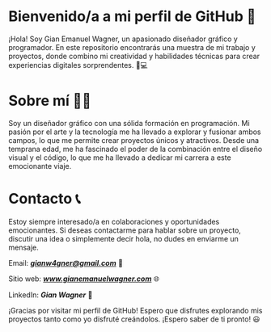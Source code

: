 # Bienvenido/a a mi perfil de GitHub 👋

¡Hola! Soy Gian Emanuel Wagner, un apasionado diseñador gráfico y programador. En este repositorio encontrarás una muestra de mi trabajo y proyectos, donde combino mi creatividad y habilidades técnicas para crear experiencias digitales sorprendentes. 🎨💻

# Sobre mí 🙋‍♂️

Soy un diseñador gráfico con una sólida formación en programación. Mi pasión por el arte y la tecnología me ha llevado a explorar y fusionar ambos campos, lo que me permite crear proyectos únicos y atractivos. Desde una temprana edad, me ha fascinado el poder de la combinación entre el diseño visual y el código, lo que me ha llevado a dedicar mi carrera a este emocionante viaje.

# Contacto 📞

Estoy siempre interesado/a en colaboraciones y oportunidades emocionantes. Si deseas contactarme para hablar sobre un proyecto, discutir una idea o simplemente decir hola, no dudes en enviarme un mensaje.

Email: __*gianw4gner@gmail.com*__ 📧

Sitio web: __*www.gianemanuelwagner.com*__ 🌐

LinkedIn: __*Gian Wagner*__ 💼

¡Gracias por visitar mi perfil de GitHub! Espero que disfrutes explorando mis proyectos tanto como yo disfruté creándolos. ¡Espero saber de ti pronto! 😃
